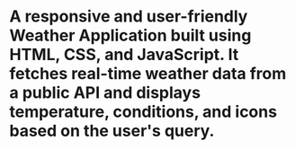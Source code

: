 # A responsive and user-friendly Weather Application built using HTML, CSS, and JavaScript. It fetches real-time weather data from a public API and displays temperature, conditions, and icons based on the user's query.
